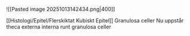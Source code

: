 ![[Pasted image 20251013142434.png|400]]

[[Histologi/Epitel/Flerskiktat Kubiskt Epitel]]
Granulosa celler
Nu uppstår theca externa interna runt granulosa celler
